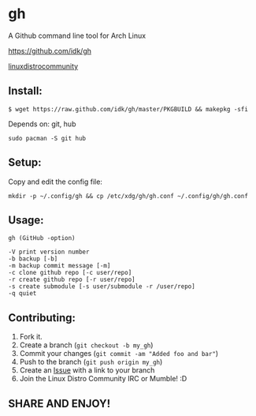 gh
==

A Github command line tool for Arch Linux

https://github.com/idk/gh

[linuxdistrocommunity][6]

Install:
--------
    $ wget https://raw.github.com/idk/gh/master/PKGBUILD && makepkg -sfi

Depends on: git, hub

    sudo pacman -S git hub

Setup:
------

Copy and edit the config file:
    
    mkdir -p ~/.config/gh && cp /etc/xdg/gh/gh.conf ~/.config/gh/gh.conf

Usage:
------

    gh (GitHub -option)

    -V print version number
    -b backup [-b]
    -m backup commit message [-m]
    -c clone github repo [-c user/repo]
    -r create github repo [-r user/repo]
    -s create submodule [-s user/submodule -r /user/repo]
    -q quiet

Contributing:
-------------

1. Fork it.
2. Create a branch (`git checkout -b my_gh`)
3. Commit your changes (`git commit -am "Added foo and bar"`)
4. Push to the branch (`git push origin my_gh`)
5. Create an [Issue][7] with a link to your branch
6. Join the Linux Distro Community IRC or Mumble! :D

SHARE AND ENJOY!
----------------

[6]: http://www.linuxdistrocommunity.com
[7]: https://github.com/idk/gh/issues